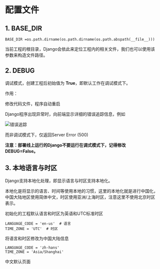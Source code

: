 # 配置文件
## 1. BASE_DIR
```
BASE_DIR =os.path.dirname(os.path.dirname(os.path.abspath(__file__)))
```
当前工程的根目录，Django会依此来定位工程内的相关文件，我们也可以使用该参数来构造文件路径。

## 2. DEBUG
调试模式，创建工程后初始值为 **True**，即默认工作在调试模式下。

作用：

修改代码文件，程序自动重启

Django程序出现异常时，向前端显示详细的错误追踪信息，例如

![错误追踪](https://github.com/AH-Toby/picture/blob/master/DjangoPicture/3%E3%80%81config/error_trackback.png)

而非调试模式下，仅返回Server Error (500)

**注意：部署线上运行的Django不要运行在调式模式下，记得修改DEBUG=False。**

## 3. 本地语言与时区
Django支持本地化处理，即显示语言与时区支持本地化。

本地化是将显示的语言、时间等使用本地的习惯，这里的本地化就是进行中国化，中国大陆地区使用简体中文，时区使用亚洲/上海时区，注意这里不使用北京时区表示。

初始化的工程默认语言和时区为英语和UTC标准时区
```
LANGUAGE_CODE = 'en-us'  # 语言
TIME_ZONE = 'UTC'  # 时区
```
将语言和时区修改为中国大陆信息
```
LANGUAGE_CODE = 'zh-hans'
TIME_ZONE = 'Asia/Shanghai'
```
中文默认页面
